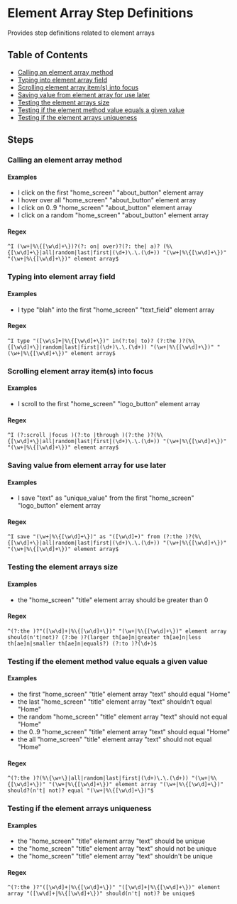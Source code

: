 # Element Array Step Definitions

Provides step definitions related to element arrays



## Table of Contents

- [Calling an element array method](#callinganelementarraymethod)
- [Typing into element array field](#typingintoelementarrayfield)
- [Scrolling element array item(s) into focus](#scrollingelementarrayitemsintofocus)
- [Saving value from element array for use later](#savingvaluefromelementarrayforuselater)
- [Testing the element arrays size](#testingtheelementarrayssize)
- [Testing if the element method value equals a given value](#testingiftheelementmethodvalueequalsagivenvalue)
- [Testing if the element arrays uniqueness](#testingiftheelementarraysuniqueness)

## Steps 



### Calling an element array method

#### Examples

- I click on the first "home_screen" "about_button" element array
- I hover over all "home_screen" "about_button" element array
- I click on 0..9 "home_screen" "about_button" element array
- I click on a random "home_screen" "about_button" element array


#### Regex

```^I (\w+|%\{[\w\d]+\})?(?: on| over)?(?: the| a)? (%\{[\w\d]+\}|all|random|last|first|(\d+)\.\.(\d+)) "(\w+|%\{[\w\d]+\})" "(\w+|%\{[\w\d]+\})" element array$```




### Typing into element array field

#### Examples

- I type "blah" into the first "home_screen" "text_field" element array


#### Regex

```^I type "([\w\s]+|%\{[\w\d]+\})" in(?:to| to)? (?:the )?(%\{[\w\d]+\}|random|last|first|(\d+)\.\.(\d+)) "(\w+|%\{[\w\d]+\})" "(\w+|%\{[\w\d]+\})" element array$```




### Scrolling element array item(s) into focus

#### Examples

- I scroll to the first "home_screen" "logo_button" element array


#### Regex

```^I (?:scroll |focus )(?:to |through )(?:the )?(%\{[\w\d]+\}|all|random|last|first|(\d+)\.\.(\d+)) "(\w+|%\{[\w\d]+\})" "(\w+|%\{[\w\d]+\})" element array$```




### Saving value from element array for use later

#### Examples

- I save "text" as "unique_value" from the first "home_screen" "logo_button" element array


#### Regex

```^I save "(\w+|%\{[\w\d]+\})" as "([\w\d]+)" from (?:the )?(%\{[\w\d]+\}|all|random|last|first|(\d+)\.\.(\d+)) "(\w+|%\{[\w\d]+\})" "(\w+|%\{[\w\d]+\})" element array$```




### Testing the element arrays size

#### Examples

- the "home_screen" "title" element array should be greater than 0


#### Regex

```^(?:the )?"([\w\d]+|%\{[\w\d]+\})" "(\w+|%\{[\w\d]+\})" element array should(n't|not)? (?:be )?(larger th[ae]n|greater th[ae]n|less th[ae]n|smaller th[ae]n|equals?) (?:to )?(\d+)$```




### Testing if the element method value equals a given value

#### Examples

- the first "home_screen" "title" element array "text" should equal "Home"
- the last "home_screen" "title" element array "text" shouldn't equal "Home"
- the random "home_screen" "title" element array "text" should not equal "Home"
- the 0..9 "home_screen" "title" element array "text" should equal "Home"
- the all "home_screen" "title" element array "text" should not equal "Home"


#### Regex

```^(?:the )?(%\{\w+\}|all|random|last|first|(\d+)\.\.(\d+)) "(\w+|%\{[\w\d]+\})" "(\w+|%\{[\w\d]+\})" element array "(\w+|%\{[\w\d]+\})" should?(n't| not)? equal "(\w+|%\{[\w\d]+\})"$```




### Testing if the element arrays uniqueness

#### Examples

- the "home_screen" "title" element array "text" should be unique
- the "home_screen" "title" element array "text" should not be unique
- the "home_screen" "title" element array "text" shouldn't be unique


#### Regex

```^(?:the )?"([\w\d]+|%\{[\w\d]+\})" "([\w\d]+|%\{[\w\d]+\})" element array "([\w\d]+|%\{[\w\d]+\})" should(n't| not)? be unique$```


